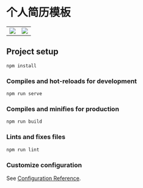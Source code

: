 # 个人简历模板

<table>
<tr>
<td>
<img src='https://cdn.jsdelivr.net/gh/Rr210/image@master/hexo/api/47e3db5f84bc60b526d486990ffbc4f.png'>
</td>
<td>
<img src="https://cdn.jsdelivr.net/gh/Rr210/image@master/hexo/api/a93ef76b6390d50de007ba9b89fe6bd.png"> 
</td>
</tr>
</table>

## Project setup

```
npm install
```

### Compiles and hot-reloads for development

```
npm run serve
```

### Compiles and minifies for production

```
npm run build
```

### Lints and fixes files

```
npm run lint
```

### Customize configuration

See [Configuration Reference](https://cli.vuejs.org/config/).
